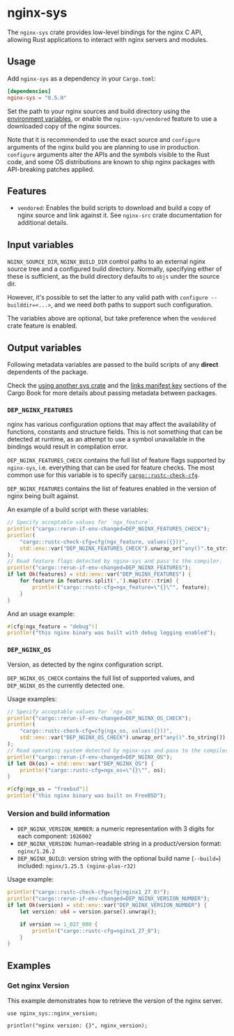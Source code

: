 # nginx-sys

The `nginx-sys` crate provides low-level bindings for the nginx C API, allowing
Rust applications to interact with nginx servers and modules.

## Usage

Add `nginx-sys` as a dependency in your `Cargo.toml`:

```toml
[dependencies]
nginx-sys = "0.5.0"
```

Set the path to your nginx sources and build directory using the
[environment variables](#input-variables), or enable the `nginx-sys/vendored`
feature to use a downloaded copy of the nginx sources.

Note that it is recommended to use the exact source and `configure` arguments
of the nginx build you are planning to use in production.
`configure` arguments alter the APIs and the symbols visible to the Rust code,
and some OS distributions are known to ship nginx packages with API-breaking
patches applied.

## Features

- `vendored`: Enables the build scripts to download and build a copy of nginx
  source and link against it.
  See `nginx-src` crate documentation for additional details.

## Input variables

`NGINX_SOURCE_DIR`, `NGINX_BUILD_DIR` control paths to an external nginx source
tree and a configured build directory.  Normally, specifying either of these is
sufficient, as the build directory defaults to `objs` under the source dir.

However, it's possible to set the latter to any valid path with
`configure --builddir=<...>`, and we need _both_ paths to support such
configuration.

The variables above are optional, but take preference when the `vendored` crate
feature is enabled.

## Output variables

Following metadata variables are passed to the build scripts of any **direct**
dependents of the package.

Check the [using another sys crate] and the [links manifest key] sections of the
Cargo Book for more details about passing metadata between packages.

### `DEP_NGINX_FEATURES`

nginx has various configuration options that may affect the availability of
functions, constants and structure fields. This is not something that can be
detected at runtime, as an attempt to use a symbol unavailable in the bindings
would result in compilation error.

`DEP_NGINX_FEATURES_CHECK` contains the full list of feature flags supported
by `nginx-sys`, i.e. everything that can be used for feature checks.
The most common use for this variable is to specify [`cargo::rustc-check-cfg`].

`DEP_NGINX_FEATURES` contains the list of features enabled in the version of
nginx being built against.

An example of a build script with these variables:
```rust
// Specify acceptable values for `ngx_feature`.
println!("cargo::rerun-if-env-changed=DEP_NGINX_FEATURES_CHECK");
println!(
    "cargo::rustc-check-cfg=cfg(ngx_feature, values({}))",
    std::env::var("DEP_NGINX_FEATURES_CHECK").unwrap_or("any()".to_string())
);
// Read feature flags detected by nginx-sys and pass to the compiler.
println!("cargo::rerun-if-env-changed=DEP_NGINX_FEATURES");
if let Ok(features) = std::env::var("DEP_NGINX_FEATURES") {
    for feature in features.split(',').map(str::trim) {
        println!("cargo::rustc-cfg=ngx_feature=\"{}\"", feature);
    }
}
```

And an usage example:
```rust
#[cfg(ngx_feature = "debug")]
println!("this nginx binary was built with debug logging enabled");
```

### `DEP_NGINX_OS`

Version, as detected by the nginx configuration script.

`DEP_NGINX_OS_CHECK` contains the full list of supported values, and
`DEP_NGINX_OS` the currently detected one.

Usage examples:
```rust
// Specify acceptable values for `ngx_os`
println!("cargo::rerun-if-env-changed=DEP_NGINX_OS_CHECK");
println!(
    "cargo::rustc-check-cfg=cfg(ngx_os, values({}))",
    std::env::var("DEP_NGINX_OS_CHECK").unwrap_or("any()".to_string())
);
// Read operating system detected by nginx-sys and pass to the compiler.
println!("cargo::rerun-if-env-changed=DEP_NGINX_OS");
if let Ok(os) = std::env::var("DEP_NGINX_OS") {
    println!("cargo::rustc-cfg=ngx_os=\"{}\"", os);
}
```

```rust
#[cfg(ngx_os = "freebsd")]
println!("this nginx binary was built on FreeBSD");
```

### Version and build information

- `DEP_NGINX_VERSION_NUMBER`:
  a numeric representation with 3 digits for each component: `1026002`
- `DEP_NGINX_VERSION`:
  human-readable string in a product/version format: `nginx/1.26.2`
- `DEP_NGINX_BUILD`:
  version string with the optional build name (`--build=`) included:
  `nginx/1.25.5 (nginx-plus-r32)`

Usage example:
```rust
println!("cargo::rustc-check-cfg=cfg(nginx1_27_0)");
println!("cargo::rerun-if-env-changed=DEP_NGINX_VERSION_NUMBER");
if let Ok(version) = std::env::var("DEP_NGINX_VERSION_NUMBER") {
    let version: u64 = version.parse().unwrap();

    if version >= 1_027_000 {
        println!("cargo::rustc-cfg=nginx1_27_0");
    }
}
```

## Examples

### Get nginx Version

This example demonstrates how to retrieve the version of the nginx server.

```rust,no_run
use nginx_sys::nginx_version;

println!("nginx version: {}", nginx_version);
```
[using another sys crate]: https://doc.rust-lang.org/nightly/cargo/reference/build-script-examples.html#using-another-sys-crate
[links manifest key]: https://doc.rust-lang.org/nightly/cargo/reference/build-scripts.html#the-links-manifest-key
[`cargo::rustc-check-cfg`]: https://doc.rust-lang.org/nightly/cargo/reference/build-scripts.html#rustc-check-cfg
